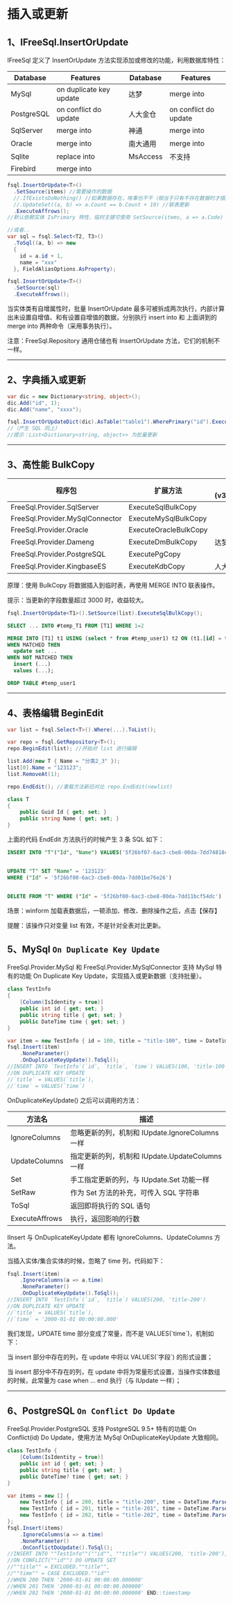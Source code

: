 # 插入或更新

## 1、IFreeSql.InsertOrUpdate

IFreeSql 定义了 InsertOrUpdate 方法实现添加或修改的功能，利用数据库特性：

| Database   | Features                |     | Database | Features              |
| ---------- | ----------------------- | --- | -------- | --------------------- |
| MySql      | on duplicate key update |     | 达梦     | merge into            |
| PostgreSQL | on conflict do update   |     | 人大金仓 | on conflict do update |
| SqlServer  | merge into              |     | 神通     | merge into            |
| Oracle     | merge into              |     | 南大通用 | merge into            |
| Sqlite     | replace into            |     | MsAccess | 不支持                |
| Firebird   | merge into              |     |          |                       |

```csharp
fsql.InsertOrUpdate<T>()
  .SetSource(items) //需要操作的数据
  //.IfExistsDoNothing() //如果数据存在，啥事也不干（相当于只有不存在数据时才插入）
  //.UpdateSet((a, b) => a.Count == b.Count + 10) //联表更新
  .ExecuteAffrows();
//默认依赖实体 IsPrimary 特性，临时主键可使用 SetSource(items, a => a.Code)

//或者..
var sql = fsql.Select<T2, T3>()
  .ToSql((a, b) => new
  {
    id = a.id + 1,
    name = "xxx"
  }, FieldAliasOptions.AsProperty);

fsql.InsertOrUpdate<T>()
  .SetSource(sql)
  .ExecuteAffrows();
```

当实体类有自增属性时，批量 InsertOrUpdate 最多可被拆成两次执行，内部计算出未设置自增值、和有设置自增值的数据，分别执行 insert into 和 上面讲到的 merge into 两种命令（采用事务执行）。

注意：FreeSql.Repository 通用仓储也有 InsertOrUpdate 方法，它们的机制不一样。

---

## 2、字典插入或更新

```csharp
var dic = new Dictionary<string, object>();
dic.Add("id", 1);
dic.Add("name", "xxxx");

fsql.InsertOrUpdateDict(dic).AsTable("table1").WherePrimary("id").ExecuteAffrows();
//（产生 SQL 同上）
//提示：List<Dictionary<string, object>> 为批量更新
```

---

## 3、高性能 BulkCopy

| 程序包 | 扩展方法 | 说明 (v3.2.693) |
| -- | -- | -- |
| FreeSql.Provider.SqlServer | ExecuteSqlBulkCopy | |
| FreeSql.Provider.MySqlConnector | ExecuteMySqlBulkCopy | |
| FreeSql.Provider.Oracle | ExecuteOracleBulkCopy | |
| FreeSql.Provider.Dameng | ExecuteDmBulkCopy | 达梦 |
| FreeSql.Provider.PostgreSQL | ExecutePgCopy | |
| FreeSql.Provider.KingbaseES | ExecuteKdbCopy | 人大金仓 |

原理：使用 BulkCopy 将数据插入到临时表，再使用 MERGE INTO 联表操作。

提示：当更新的字段数量超过 3000 时，收益较大。

```csharp
fsql.InsertOrUpdate<T1>().SetSource(list).ExecuteSqlBulkCopy();
```

```sql
SELECT ... INTO #temp_T1 FROM [T1] WHERE 1=2

MERGE INTO [T1] t1 USING (select * from #temp_user1) t2 ON (t1.[id] = t2.[id])
WHEN MATCHED THEN
  update set ...
WHEN NOT MATCHED THEN
  insert (...)
  values (...);

DROP TABLE #temp_user1
```

---

## 4、表格编辑 BeginEdit

```csharp
var list = fsql.Select<T>().Where(...).ToList();

var repo = fsql.GetRepository<T>();
repo.BeginEdit(list); //开始对 list 进行编辑

list.Add(new T { Name = "分类2_3" });
list[0].Name = "123123";
list.RemoveAt(1);

repo.EndEdit(); //重载方法新旧对比 repo.EndEdit(newlist)

class T
{
    public Guid Id { get; set; }
    public string Name { get; set; }
}
```

上面的代码 EndEdit 方法执行的时候产生 3 条 SQL 如下：

```sql
INSERT INTO "T"("Id", "Name") VALUES('5f26bf07-6ac3-cbe8-00da-7dd74818c3a6', '分类2_3')


UPDATE "T" SET "Name" = '123123'
WHERE ("Id" = '5f26bf00-6ac3-cbe8-00da-7dd01be76e26')


DELETE FROM "T" WHERE ("Id" = '5f26bf00-6ac3-cbe8-00da-7dd11bcf54dc')
```

场景：winform 加载表数据后，一顿添加、修改、删除操作之后，点击【保存】

提醒：该操作只对变量 list 有效，不是针对全表对比更新。

## 5、MySql `On Duplicate Key Update`

FreeSql.Provider.MySql 和 FreeSql.Provider.MySqlConnector 支持 MySql 特有的功能 On Duplicate Key Update，实现插入或更新数据（支持批量）。

```csharp
class TestInfo
{
    [Column(IsIdentity = true)]
    public int id { get; set; }
    public string title { get; set; }
    public DateTime time { get; set; }
}

var item = new TestInfo { id = 100, title = "title-100", time = DateTime.Parse("2000-01-01") };
fsql.Insert(item)
    .NoneParameter()
    .OnDuplicateKeyUpdate().ToSql();
//INSERT INTO `TestInfo`(`id`, `title`, `time`) VALUES(100, 'title-100', '2000-01-01 00:00:00.000')
//ON DUPLICATE KEY UPDATE
//`title` = VALUES(`title`), 
//`time` = VALUES(`time`)
```

OnDuplicateKeyUpdate() 之后可以调用的方法：

| 方法名 | 描述 |
| -- | -- |
| IgnoreColumns | 忽略更新的列，机制和 IUpdate.IgnoreColumns 一样 |
| UpdateColumns | 指定更新的列，机制和 IUpdate.UpdateColumns 一样 |
| Set | 手工指定更新的列，与 IUpdate.Set 功能一样 |
| SetRaw | 作为 Set 方法的补充，可传入 SQL 字符串 |
| ToSql | 返回即将执行的 SQL 语句 |
| ExecuteAffrows | 执行，返回影响的行数 |

IInsert 与 OnDuplicateKeyUpdate 都有 IgnoreColumns、UpdateColumns 方法。

当插入实体/集合实体的时候，忽略了 time 列，代码如下：

```csharp
fsql.Insert(item)
    .IgnoreColumns(a => a.time)
    .NoneParameter()
    .OnDuplicateKeyUpdate().ToSql();
//INSERT INTO `TestInfo`(`id`, `title`) VALUES(200, 'title-200')
//ON DUPLICATE KEY UPDATE
//`title` = VALUES(`title`), 
//`time` = '2000-01-01 00:00:00.000'
```

我们发现，UPDATE time 部分变成了常量，而不是 VALUES(\`time\`)，机制如下：

当 insert 部分中存在的列，在 update 中将以 VALUES(\`字段\`) 的形式设置；

当 insert 部分中不存在的列，在 update 中将为常量形式设置，当操作实体数组的时候，此常量为 case when ... end 执行（与 IUpdate 一样）；

---

## 6、PostgreSQL `On Conflict Do Update`

FreeSql.Provider.PostgreSQL 支持 PostgreSQL 9.5+ 特有的功能 On Conflict(id) Do Update，使用方法 MySql OnDuplicateKeyUpdate 大致相同。

```csharp
class TestInfo {
    [Column(IsIdentity = true)]
    public int id { get; set; }
    public string title { get; set; }
    public DateTime? time { get; set; }
}

var items = new [] {
    new TestInfo { id = 200, title = "title-200", time = DateTime.Parse("2000-01-01") },
    new TestInfo { id = 201, title = "title-201", time = DateTime.Parse("2000-01-01") },
    new TestInfo { id = 202, title = "title-202", time = DateTime.Parse("2000-01-01") }
};
fsql.Insert(items)
    .IgnoreColumns(a => a.time)
    .NoneParameter()
    .OnConflictDoUpdate().ToSql();
//INSERT INTO ""TestInfo""(""id"", ""title"") VALUES(200, 'title-200'), (201, 'title-201'), (202, 'title-202')
//ON CONFLICT(""id"") DO UPDATE SET
//""title"" = EXCLUDED.""title"",
//""time"" = CASE EXCLUDED.""id""
//WHEN 200 THEN '2000-01-01 00:00:00.000000'
//WHEN 201 THEN '2000-01-01 00:00:00.000000'
//WHEN 202 THEN '2000-01-01 00:00:00.000000' END::timestamp
```
